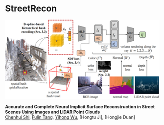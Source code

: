 # StreetRecon

![StreetRecon](assets/overview.png)

**Accurate and Complete Neural Implicit Surface Reconstruction in Street Scenes Using Images and LiDAR Point Clouds**<br>
[Chenhui Shi](https://huangjh-pub.github.io/),
[Fulin Tang](https://zgojcic.github.io/),
[Yihong Wu](https://matanatz.github.io/),
[Hongtu Ji], 
[Hongjie Duan] <br>
